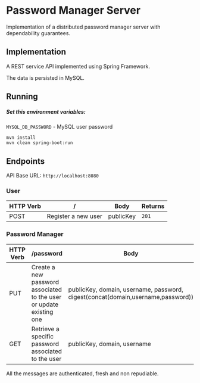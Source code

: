 # Password Manager Server

Implementation of a distributed password manager server with dependability guarantees.


## Implementation

A REST service API implemented using Spring Framework.

The data is persisted in MySQL.

## Running

##### Set this environment variables:

`MYSQL_DB_PASSWORD` - MySQL user password

```
mvn install
mvn clean spring-boot:run
```

## Endpoints

API Base URL: `http://localhost:8080`

### User

| HTTP Verb     | / | Body | Returns|
| ------------- |---------------------|------|--------|
| POST          | Register a new user | publicKey | `201`|

### Password Manager

| HTTP Verb     | /password | Body | Returns|
| ------------- |---------------------|------|--------|
| PUT          | Create a new password associated to the user or update existing one | publicKey, domain, username, password, digest(concat(domain,username,password)) | `201`|
| GET           | Retrieve a specific password associated to the user | publicKey, domain, username | `200` - Password, Digest |

All the messages are authenticated, fresh and non repudiable.
